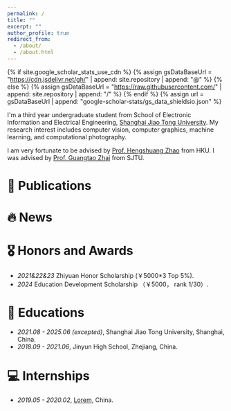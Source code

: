 ```yaml
---
permalink: /
title: ""
excerpt: ""
author_profile: true
redirect_from: 
  - /about/
  - /about.html
---
```


{% if site.google_scholar_stats_use_cdn %}
{% assign gsDataBaseUrl = "https://cdn.jsdelivr.net/gh/" | append: site.repository | append: "@" %}
{% else %}
{% assign gsDataBaseUrl = "https://raw.githubusercontent.com/" | append: site.repository | append: "/" %}
{% endif %}
{% assign url = gsDataBaseUrl | append: "google-scholar-stats/gs_data_shieldsio.json" %}

<span class='anchor' id='about-me'></span>

I'm a third year undergraduate student from School of Electronic Information and Electrical Engineering, [Shanghai Jiao Tong University](https://www.sjtu.edu.cn/). My research interest includes computer vision, computer graphics, machine learning, and computational photography.

I am very fortunate to be advised by [Prof. Hengshuang Zhao](https://www.XXX.com/) from HKU. I was advised by [Prof. Guangtao Zhai](https://faculty.sjtu.edu.cn/zhaiguangtao/zh_CN/index.htm) from SJTU.

# 📝 Publications 


# 🔥 News


# 🎖 Honors and Awards
- *2021&22&23* Zhiyuan Honor Scholarship (￥5000*3 Top 5%). 
- *2024* Education Development Scholarship （￥5000， rank 1/30）. 

# 📖 Educations
- *2021.08 - 2025.06 (excepted)*, Shanghai Jiao Tong University, Shanghai, China. 
- *2018.09 - 2021.06*, Jinyun High School, Zhejiang, China. 


# 💻 Internships
- *2019.05 - 2020.02*, [Lorem](https://github.com/), China.

